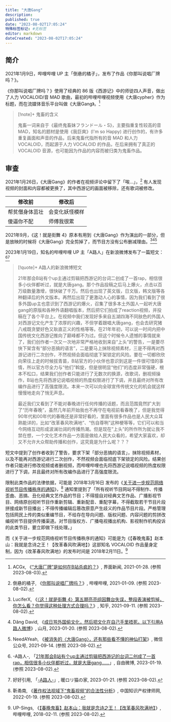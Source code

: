 ```yaml
---
title: "大唐Gang"
description:
published: true
date: "2023-08-02T17:05:24"
特殊标签标记: #无标签
editor: markdown
dateCreated: "2023-08-02T17:05:24"
---
```


## 简介

2021年1月9日，哔哩哔哩 UP 主「倒悬的橘子」，发布了作品《你那叫说唱厂牌吗？》。

《你那叫说唱厂牌吗？》使用了经典的 86 版《西游记》中的师徒四人声音，做出了人力 VOCALOID/音 MAD 歌曲，最初的哔哩哔哩视频使用《大唐cypher》作为标题，而在流媒体音乐平台叫做《大唐Gang》。[^VU6L1]

[^VU6L1]: ACGx, 《[“大唐厂牌”是如何在B站杀疯的？](https://archive.is/VU6L1 "https://www.jiemian.com/article/5610981.html")》, 界面新闻, 2021-01-28. (参照 2023-08-03).

> [!note]+ 鬼畜的含义
>
> 鬼畜一词来自于《最终鬼畜妹フランドール・S》，主要指重复性较高的音 MAD，知名的题材是使用《我巨爽》(I'm so Happy) 进行创作的，有许多重复画面和声音的作品，后来鬼畜代指所有的音 MAD 和人力 VOCALOID，而起源于人力 VOCALOID 的作品，在后来拥有了真正的 VOCALOID 音源，也可能因为作品的内容而被归类为鬼畜作品。

## 审查

2021年1月26日，《大唐Gang》的作者在视频评论中留下了「唉...」，[^11M7L8] 有人发现视频的封面和内容都被更换了，其中西游记的画面被移除，还有歌词被修改。

[^11M7L8]: 倒悬的橘子, 《[你那叫说唱厂牌吗？](https://web.archive.org/web/20230418185916/https://www.bilibili.com/video/BV19K411M7L8/)》, 哔哩哔哩, 2021-01-09. (参照 2023-08-02).

| 修改前         | 修改后         |
| -------------- | -------------- |
| 帮贫僧身体茁壮 | 会变化妖怪模样 |
| 傻逼你不配     | 师傅我很累     |

2021年9月，《这！就是街舞 4》原本有用到《大唐Gang》作为演出的一部分，但是放映的时候将《大唐Gang》完全剪掉了，而节目方没有公布删减理由。[^RdZbN][^bf89c][^261wl]

[^RdZbN]: LuciferX, 《[〈这！就是街舞 4〉第五期亮亮组因舞台失误，整段表演被剪掉，你怎么看？你觉得这种处理方式合理吗？](https://archive.is/RdZbN "https://www.zhihu.com/question/486251918")》, 知乎, 2021-09-11. (参照 2023-08-02).

[^bf89c]: Dâng David, 《[成日骂外国偷文化，然后把文化在自己手里捂死。以下引用A路人微博](https://web.archive.org/web/20230802120258/https://sanguok.com/microblog/25f74bf89c/)》, 山月, 2023-01-20. (参照 2023-08-02).

[^261wl]: NeedAYeah, 《[被消失的〈大唐Gang〉，还有那些看不懂的神仙打架](https://archive.is/261wl "http://mp.weixin.qq.com/s?__biz=MzIyNTA2ODEyNA==&mid=2649892457&idx=1&sn=4ab09ac08d0c93b8fe268d8b675a9266&chksm=f003d35ac7745a4caa51cc7f2b77b562a359501ab3fe0b239bc7c0db264a3c17083af1f45721")》, 微信公众号, 2021-09-14. (参照 2023-08-02).

2023年1月19日，知名的哔哩哔哩 UP 主「A路人」在新浪微博发布了一篇短文：[^75495][^Zxago]

[^75495]: -A路人-, 「[21年那会B站有个up主通过剪辑把西游记的台词二创成了一首rap，相信很多小伙伴都听过，就是大唐gang……](https://web.archive.org/web/20230802092314/https://freeweibo.com/weibo/4859723675075495)」, 自由微博, 2023-01-19. (参照 2023-08-02).

[^Zxago]: 好好引用, 「[-A路人-](https://archive.is/Zxago "https://neko.ci/notes/9a95qmf4gb")」, 暖ロリ猫の家, 2023-01-21. (参照 2023-08-02).

> [!quote]+ A路人的新浪微博短文
>
> 21年那会B站有个up主通过剪辑把西游记的台词二创成了一首rap，相信很多小伙伴都听过，就是大唐gang。那个作品投稿之后马上爆火，点击以百万级数量激增，很快破了千万。然后也出现了英文版，日文版，韩文版等各种翻译后的外文版本。再然后出现了更激动人心的事情，因为我们看到了很多外国up主也意识到了西游记的爆火，召集了很多本土外国人一起听大唐gang的原版和各种外语翻唱版本，然后把它们拍成了reaction视频，并投稿在了各个平台上。在视频中我们发现好多来自五湖四海不同肤色的外国人对西游记文化产生了浓厚的兴趣，不但学着跟唱大唐gang，也会去研究猪八戒既贪婪好色又耿直正义的性格等等。在21年年初，可以说一时间内把中国传统文化西游记推向了巅峰都不为过。但这个时候令人遗憾的事情就来了，我们创作者一次又一次地非常严格地收到来自“上头”的警告，一是要尽快下架含有“部分恶搞的语言”，二是要马上抹除视频素材，三是不得再对西游记进行二次创作，不然视频会面临彻底下架锁定的风险。要在一切都欣欣向荣往上走的时候拔青苗，B站官方的小伙伴也意识到这是一件很可惜的事情，所以官方尽全力与“他们”斡旋，但是很明显“他们”的态度非常强硬，根本不松口，结果我们创作者只能进行了无数次的换源，改歌词，删视频操作，B站也先将西游记说唱视频的热度权限进行了下调，并且最终对所有改编作品进行了高强度限流。本来一次可以向全球宣传传统文化的机会就这样慢慢地走向了悄无声息。
>
> 最近我们又看到了不能对春晚进行任何传播的话题，而且范围竟然扩大到了“历年春晚”，虽然几年前开始我也不再守在电视前看春晚了，但是我觉得90年代和00年代的春晚还是非常好看的，里面有很多作品也是人民大众耳熟能详的，比如“改革春风吹满地”、“伤自尊咧”这种梗等等，它们可以和当今网络互动形成波澜壮阔的传播热潮。但是现在”上头”的所作所为就让我不禁在想，一个文化艺术作品一方面是做给人民大众看的，希望大家喜欢，却又不允许大众帮助传播和创作，这究竟是为什么呢？？？

短文中提到了创作者收到了警告，要求下架「部分恶搞的语言」，抹除视频素材，以及不能再对西游记进行二次创作，不然视频会面临彻底下架锁定的风险。结果创作者只能进行修改视频或者删视频，而哔哩哔哩也先将西游记说唱视频的热度权限进行了下调，并且最终对所有改编作品进行了高强度限流。

限制此类作品的法律依据，可能是 2018年3月16日 发布的《[关于进一步规范网络视听节目传播秩序的通知](/rule/国家新闻出版广电总局/办公厅/关于进一步规范网络视听节目传播秩序的通知.md)》，[^47784] 通知里提到了「所有视听节目网站不得制作、传播歪曲、恶搞、丑化经典文艺作品的节目；不得擅自对经典文艺作品、广播影视节目、网络原创视听节目作重新剪辑、重新配音、重配字幕，不得截取若干节目片段拼接成新节目播出；不得传播编辑后篡改原意产生歧义的作品节目片段。严格管理包括网民上传的类似重编节目，不给存在导向问题、版权问题、内容问题的剪拼改编视听节目提供传播渠道。对节目版权方、广播电视播出机构、影视制作机构投诉的此类节目，要立即做下线处理。」

[^47784]: 靳甬南, 《[著作权法视域下“鬼畜视频”的合法性分析](https://web.archive.org/web/20230802152557/https://www.ciplawyer.cn/html/zjbq/20220119/147784.html)》, 中国知识产权律师网, 2022-01-19. (参照 2023-08-02).

而《关于进一步规范网络视听节目传播秩序的通知》可能是为《【春晚鬼畜】赵本山：我就是念诗之王！【改革春风吹满地】》这部知名 VOCALOID 作品量身定制，因为《改革春风吹满地》的发布时间是 2018年2月11日。[^90801]

[^90801]: UP-Sings, 《[【春晚鬼畜】赵本山：我就是念诗之王！【改革春风吹满地】](https://web.archive.org/web/20190123010747/https://www.bilibili.com/video/av19390801)》, 哔哩哔哩, 2018-02-11. (参照 2023-08-02).
